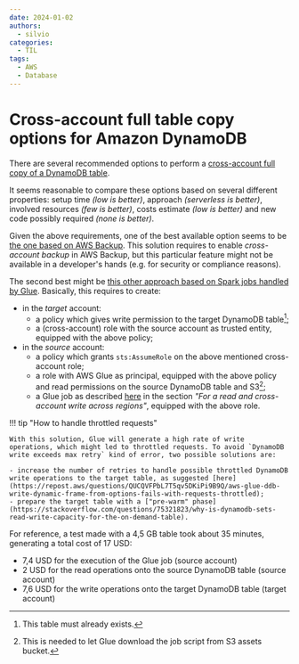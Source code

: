 ```yaml
---
date: 2024-01-02
authors:
  - silvio
categories:
  - TIL
tags:
  - AWS
  - Database  
---
```


# Cross-account full table copy options for Amazon DynamoDB

There are several recommended options to perform a [cross-account full copy of a DynamoDB table](https://docs.aws.amazon.com/prescriptive-guidance/latest/dynamodb-full-table-copy-options/welcome.html).

It seems reasonable to compare these options based on several different properties: setup time _(low is better)_, approach _(serverless is better)_, involved resources _(few is better)_, costs estimate _(low is better)_ and new code possibly required _(none is better)_.

<!-- more -->

Given the above requirements, one of the best available option seems to be [the one based on AWS Backup](https://docs.aws.amazon.com/prescriptive-guidance/latest/patterns/copy-amazon-dynamodb-tables-across-accounts-using-aws-backup.html). This solution requires to enable _cross-account backup_ in AWS Backup, but this particular feature might not be available in a developer's hands (e.g. for security or compliance reasons).

The second best might be [this other approach based on Spark jobs handled by Glue](https://docs.aws.amazon.com/prescriptive-guidance/latest/dynamodb-full-table-copy-options/src-sink.html). Basically, this requires to create:

- in the _target_ account:
    - a policy which gives write permission to the target DynamoDB table[^1];
    - a (cross-account) role with the source account as trusted entity, equipped with the above policy;
- in the _source_ account:
    - a policy which grants `sts:AssumeRole` on the above mentioned cross-account role;
    - a role with AWS Glue as principal, equipped with the above policy and read permissions on the source DynamoDB table and S3[^2];
    - a Glue job as described [here](https://docs.aws.amazon.com/glue/latest/dg/aws-glue-programming-etl-dynamo-db-cross-account.html) in the section _"For a read and cross-account write across regions"_, equipped with the above role.

!!! tip "How to handle throttled requests"

    With this solution, Glue will generate a high rate of write operations, which might led to throttled requests. To avoid `DynamoDB write exceeds max retry` kind of error, two possible solutions are:

    - increase the number of retries to handle possible throttled DynamoDB write operations to the target table, as suggested [here](https://repost.aws/questions/QUCQVFPbL7T5qv5DKiPi9B9Q/aws-glue-ddb-write-dynamic-frame-from-options-fails-with-requests-throttled);
    - prepare the target table with a ["pre-warm" phase](https://stackoverflow.com/questions/75321823/why-is-dynamodb-sets-read-write-capacity-for-the-on-demand-table).

For reference, a test made with a 4,5 GB table took about 35 minutes, generating a total cost of 17 USD:

- 7,4 USD for the execution of the Glue job (source account)
- 2 USD for the read operations onto the source DynamoDB table (source account)
- 7,6 USD for the write operations onto the target DynamoDB table (target account)

[^1]: This table must already exists.
[^2]: This is needed to let Glue download the job script from S3 assets bucket.
